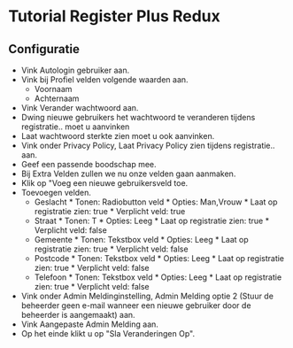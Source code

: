 # Tutorial Register Plus Redux 

## Configuratie

* Vink Autologin gebruiker aan.
* Vink bij Profiel velden volgende waarden aan. 
     * Voornaam
     * Achternaam
* Vink Verander wachtwoord aan.
* Dwing nieuwe gebruikers het wachtwoord te veranderen tijdens registratie.. moet u aanvinken
* Laat wachtwoord sterkte zien moet u ook aanvinken. 
* Vink onder Privacy Policy, Laat Privacy Policy zien tijdens registratie.. aan. 
* Geef een passende boodschap mee.
* Bij Extra Velden zullen we nu onze velden gaan aanmaken. 
* Klik op "Voeg een nieuwe gebruikersveld toe. 
* Toevoegen velden.
    * Geslacht
          * Tonen: Radiobutton veld
          * Opties: Man,Vrouw
          * Laat op registratie zien: true
          * Verplicht veld: true
    * Straat
          * Tonen: T
          * Opties: Leeg
          * Laat op registratie zien: true
          * Verplicht veld: false
    * Gemeente
          * Tonen: Tekstbox veld
          * Opties: Leeg
          * Laat op registratie zien: true
          * Verplicht veld: false
    * Postcode
          * Tonen: Tekstbox veld
          * Opties: Leeg
          * Laat op registratie zien: true
          * Verplicht veld: false
    * Telefoon
          * Tonen: Tekstbox veld
          * Opties: Leeg
          * Laat op registratie zien: true
          * Verplicht veld: false
* Vink onder Admin Meldinginstelling, Admin Melding optie 2 (Stuur de beheerder geen e-mail wanneer een nieuwe gebruiker door de beheerder is aangemaakt) aan. 
* Vink Aangepaste Admin Melding aan. 
* Op het einde klikt u op "Sla Veranderingen Op".


